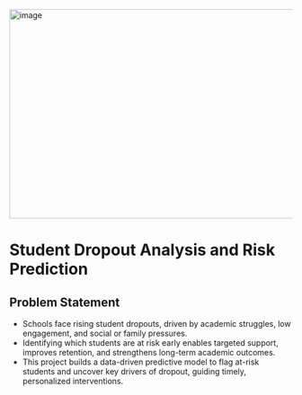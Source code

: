 <img width="668" height="373" alt="image" src="https://github.com/user-attachments/assets/eb6fb941-fc5a-4508-8cb3-fb47b7c585f3" />

# Student Dropout Analysis and Risk Prediction

## Problem Statement 
- Schools face rising student dropouts, driven by academic struggles, low engagement, and social or family pressures.
- Identifying which students are at risk early enables targeted support, improves retention, and strengthens long-term academic outcomes.
- This project builds a data-driven predictive model to flag at-risk students and uncover key drivers of dropout, guiding timely, personalized interventions.

